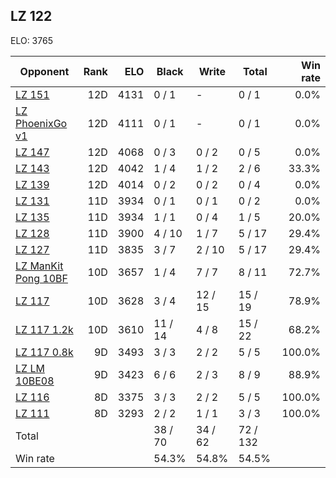 ## LZ 122 ##

ELO: 3765

Opponent | Rank | ELO | Black | Write | Total | Win rate
---------|-----:|----:|-------|-------|-------|-------:
[LZ 151](LZ%20151.md) | 12D | 4131 | 0 / 1 | - | 0 / 1 | 0.0%
[LZ PhoenixGo v1](LZ%20PhoenixGo%20v1.md) | 12D | 4111 | 0 / 1 | - | 0 / 1 | 0.0%
[LZ 147](LZ%20147.md) | 12D | 4068 | 0 / 3 | 0 / 2 | 0 / 5 | 0.0%
[LZ 143](LZ%20143.md) | 12D | 4042 | 1 / 4 | 1 / 2 | 2 / 6 | 33.3%
[LZ 139](LZ%20139.md) | 12D | 4014 | 0 / 2 | 0 / 2 | 0 / 4 | 0.0%
[LZ 131](LZ%20131.md) | 11D | 3934 | 0 / 1 | 0 / 1 | 0 / 2 | 0.0%
[LZ 135](LZ%20135.md) | 11D | 3934 | 1 / 1 | 0 / 4 | 1 / 5 | 20.0%
[LZ 128](LZ%20128.md) | 11D | 3900 | 4 / 10 | 1 / 7 | 5 / 17 | 29.4%
[LZ 127](LZ%20127.md) | 11D | 3835 | 3 / 7 | 2 / 10 | 5 / 17 | 29.4%
[LZ ManKit Pong 10BF](LZ%20ManKit%20Pong%2010BF.md) | 10D | 3657 | 1 / 4 | 7 / 7 | 8 / 11 | 72.7%
[LZ 117](LZ%20117.md) | 10D | 3628 | 3 / 4 | 12 / 15 | 15 / 19 | 78.9%
[LZ 117 1.2k](LZ%20117%201.2k.md) | 10D | 3610 | 11 / 14 | 4 / 8 | 15 / 22 | 68.2%
[LZ 117 0.8k](LZ%20117%200.8k.md) | 9D | 3493 | 3 / 3 | 2 / 2 | 5 / 5 | 100.0%
[LZ LM 10BE08](LZ%20LM%2010BE08.md) | 9D | 3423 | 6 / 6 | 2 / 3 | 8 / 9 | 88.9%
[LZ 116](LZ%20116.md) | 8D | 3375 | 3 / 3 | 2 / 2 | 5 / 5 | 100.0%
[LZ 111](LZ%20111.md) | 8D | 3293 | 2 / 2 | 1 / 1 | 3 / 3 | 100.0%
Total | | | 38 / 70 | 34 / 62 | 72 / 132 | 
Win rate| | | 54.3% | 54.8% | 54.5% | 
